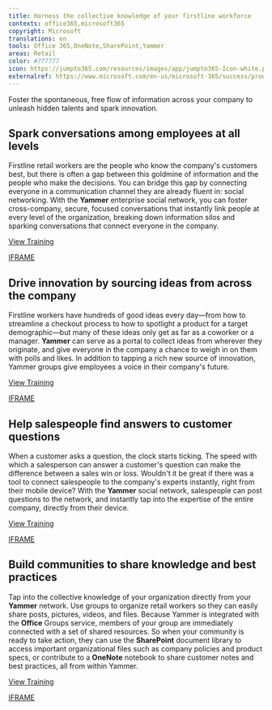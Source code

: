 ```yaml
---
title: Harness the collective knowledge of your firstline workforce
contexts: office365,microsoft365
copyright: Microsoft
translations: en
tools: Office 365,OneNote,SharePoint,Yammer
areas: Retail
color: #777777
icon: https://jumpto365.com/resources/images/app/jumpto365-Icon-white.png
externalref: https://www.microsoft.com/en-us/microsoft-365/success/productivitylibrary/harness-the-collective-knowledge-of-your-firstline-workforce
---
```

Foster the&#xA0;spontaneous, free flow of information across your company to unleash&#xA0;hidden&#xA0;talents and spark innovation.


## Spark conversations among employees at all levels

Firstline retail workers are the people who know the company's customers best, but there is often a gap between this goldmine of information and the people who make the decisions. You can bridge this gap by connecting everyone in a communication channel they are already fluent in: social networking. With the **Yammer** enterprise social network, you can foster cross-company, secure, focused conversations that instantly link people at every level of the organization, breaking down information silos and sparking conversations that connect everyone in the company.

[View Training](https://support.office.com/article/Roll-out-a-successful-Yammer-network-a19aedab-6dc8-44b1-a8c3-72c38abf18b4)

[IFRAME](https://www.microsoft.com/en-us/videoplayer/embed/RE1UF1S)

## Drive innovation by sourcing ideas from across the company

Firstline workers have hundreds of good ideas every day—from how to streamline a checkout process to how to spotlight a product for a target demographic—but many of these ideas only get as far as a coworker or a manager. **Yammer** can serve as a portal to collect ideas from wherever they originate, and give everyone in the company a chance to weigh in on them with polls and likes. In addition to tapping a rich new source of innovation, Yammer groups give employees a voice in their company's future.

[View Training](https://support.office.com/article/Video-Create-a-group-for-each-use-case-7f0cf5d8-1f9d-48d2-a83c-d777578fa4a0)

[IFRAME](https://www.microsoft.com/en-us/videoplayer/embed/RE1TRuX)

## Help salespeople find answers to customer questions

When a customer asks a question, the clock starts ticking. The speed with which a salesperson can answer a customer's question can make the difference between a sales win or loss. Wouldn't it be great if there was a tool to connect salespeople to the company's experts instantly, right from their mobile device? With the **Yammer** social network, salespeople can post questions to the network, and instantly tap into the expertise of the entire company, directly from their device.

[View Training](https://support.office.com/article/Finding-answers-fast-17342f0d-1a52-406f-8649-e846ece66f39)

[IFRAME](https://www.microsoft.com/en-us/videoplayer/embed/RE1TwSA)

## Build communities to share knowledge and best practices

Tap into the collective knowledge of your organization directly from your **Yammer** network. Use groups to organize retail workers so they can easily share posts, pictures, videos, and files. Because Yammer is integrated with the **Office** Groups service, members of your group are immediately connected with a set of shared resources. So when your community is ready to take action, they can use the **SharePoint** document library to access important organizational files such as company policies and product specs, or contribute to a **OneNote** notebook to share customer notes and best practices, all from within Yammer.

[View Training](https://support.office.com/article/Video-Communicate-in-groups-52db606b-2f29-4a9a-8cbb-b43bf2a27d2e)

[IFRAME](https://www.microsoft.com/en-us/videoplayer/embed/RE1TOUs)

